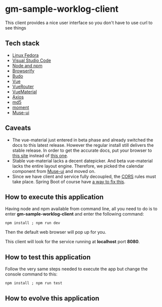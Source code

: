 # gm-sample-worklog-client

This client provides a nice user interface so you don't have to use curl to see things

## Tech stack 

- [Linux Fedora](https://getfedora.org/pt_BR/workstation/)
- [Visual Studio Code](https://code.visualstudio.com/)
- [Node and npm](https://nodejs.org/)
- [Browserify](http://browserify.org/)
- [Budo](https://github.com/mattdesl/budo)
- [Vue](https://vuejs.org/)
- [VueRouter](https://router.vuejs.org/en/)
- [VueMaterial](https://vuematerial.io/)
- [Axios](https://github.com/axios/axios)
- [md5](https://www.npmjs.com/package/md5)
- [moment](https://momentjs.com/)
- [Muse-ui](http://www.muse-ui.org/#/install)

## Caveats 

- The vue-material just entered in beta phase and already switched the docs to this latest release. However the 
regular install still delivers the stable release. In order to get the accurate docs, put your browser to 
[this site](https://vue-material-old.netlify.com) instead of [this one](https://vuematerial.io).
- Stable vue-material lacks a decent datepicker. And beta vue-material lacks the entire layout engine. Therefore, we 
picked the calendar component from [Muse-ui](http://www.muse-ui.org/#/datePicker) and moved on.
- Since we have client and service fully decoupled, the 
[CORS](https://developer.mozilla.org/en-US/docs/Glossary/CORS) rules must take place. Spring Boot of course have 
[a way to fix this](https://docs.spring.io/spring-framework/docs/current/javadoc-api/org/springframework/web/bind/annotation/CrossOrigin.html).

## How to execute this application

Having node and npm available from command line, all you need to do is to enter **gm-sample-worklog-client** and enter 
the following command:

```
npm install ; npm run dev
``` 

Then the default web browser will pop up for you.

This client will look for the service running at **localhost** port **8080**.

## How to test this application

Follow the very same steps needed to execute the app but change the console command to this: 

```
npm install ; npm run test
``` 

## How to evolve this application

